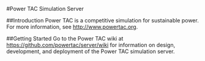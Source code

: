 #Power TAC Simulation Server

##Introduction
Power TAC is a competitive simulation for sustainable power. For more information, see http://www.powertac.org.

##Getting Started
Go to the Power TAC wiki at https://github.com/powertac/server/wiki for 
information on design, development, and deployment of the Power TAC
simulation server.
